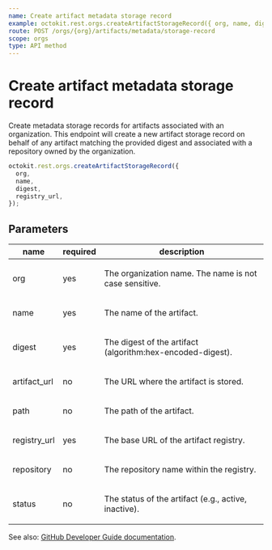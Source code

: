 ```yaml
---
name: Create artifact metadata storage record
example: octokit.rest.orgs.createArtifactStorageRecord({ org, name, digest, registry_url })
route: POST /orgs/{org}/artifacts/metadata/storage-record
scope: orgs
type: API method
---
```


# Create artifact metadata storage record

Create metadata storage records for artifacts associated with an organization.
This endpoint will create a new artifact storage record on behalf of any artifact matching the provided digest and
associated with a repository owned by the organization.

```js
octokit.rest.orgs.createArtifactStorageRecord({
  org,
  name,
  digest,
  registry_url,
});
```

## Parameters

<table>
  <thead>
    <tr>
      <th>name</th>
      <th>required</th>
      <th>description</th>
    </tr>
  </thead>
  <tbody>
    <tr><td>org</td><td>yes</td><td>

The organization name. The name is not case sensitive.

</td></tr>
<tr><td>name</td><td>yes</td><td>

The name of the artifact.

</td></tr>
<tr><td>digest</td><td>yes</td><td>

The digest of the artifact (algorithm:hex-encoded-digest).

</td></tr>
<tr><td>artifact_url</td><td>no</td><td>

The URL where the artifact is stored.

</td></tr>
<tr><td>path</td><td>no</td><td>

The path of the artifact.

</td></tr>
<tr><td>registry_url</td><td>yes</td><td>

The base URL of the artifact registry.

</td></tr>
<tr><td>repository</td><td>no</td><td>

The repository name within the registry.

</td></tr>
<tr><td>status</td><td>no</td><td>

The status of the artifact (e.g., active, inactive).

</td></tr>
  </tbody>
</table>

See also: [GitHub Developer Guide documentation](https://docs.github.com/rest/orgs/artifact-metadata#create-artifact-metadata-storage-record).
